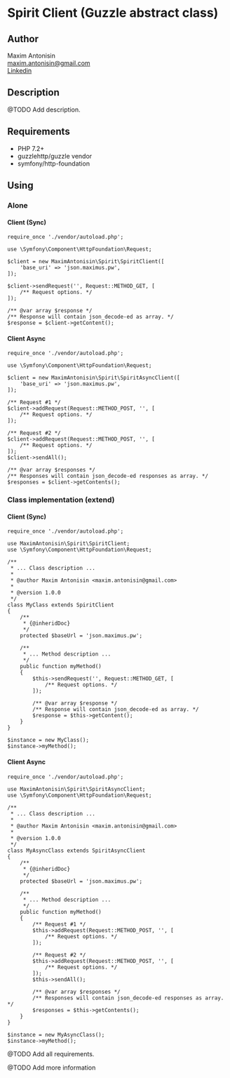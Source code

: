# Spirit Client (Guzzle abstract class)

## Author 
Maxim Antonisin <br>
[maxim.antonisin@gmail.com](mailto:maxim.antonisin@gmail.com) <br>
[Linkedin](https://www.linkedin.com/in/victor-berestian-bbab07a6/)


## Description
@TODO Add description.

## Requirements
- PHP 7.2+
- guzzlehttp/guzzle vendor
- symfony/http-foundation

## Using
### Alone

#### Client (Sync)

```
require_once './vendor/autoload.php';

use \Symfony\Component\HttpFoundation\Request;

$client = new MaximAntonisin\Spirit\SpiritClient([
    'base_uri' => 'json.maximus.pw',
]);

$client->sendRequest('', Request::METHOD_GET, [
    /** Request options. */
]);

/** @var array $response */
/** Response will contain json_decode-ed as array. */
$response = $client->getContent();
```

#### Client Async
```
require_once './vendor/autoload.php';

use \Symfony\Component\HttpFoundation\Request;

$client = new MaximAntonisin\Spirit\SpiritAsyncClient([
    'base_uri' => 'json.maximus.pw',
]);

/** Request #1 */
$client->addRequest(Request::METHOD_POST, '', [
    /** Request options. */
]);

/** Request #2 */
$client->addRequest(Request::METHOD_POST, '', [
    /** Request options. */
]);
$client->sendAll();

/** @var array $responses */
/** Responses will contain json_decode-ed responses as array. */
$responses = $client->getContents();
```

### Class implementation (extend)
#### Client (Sync)
```
require_once './vendor/autoload.php';

use MaximAntonisin\Spirit\SpiritClient;
use \Symfony\Component\HttpFoundation\Request;

/**
 * ... Class description ...
 *
 * @author Maxim Antonisin <maxim.antonisin@gmail.com>
 *
 * @version 1.0.0
 */
class MyClass extends SpiritClient
{
    /**
     * {@inheridDoc}
     */
    protected $baseUrl = 'json.maximus.pw';

    /**
     * ... Method description ...
     */
    public function myMethod()
    {
        $this->sendRequest('', Request::METHOD_GET, [
            /** Request options. */
        ]);

        /** @var array $response */
        /** Response will contain json_decode-ed as array. */
        $response = $this->getContent();
    }
}

$instance = new MyClass();
$instance->myMethod();
```

#### Client Async
```
require_once './vendor/autoload.php';

use MaximAntonisin\Spirit\SpiritAsyncClient;
use \Symfony\Component\HttpFoundation\Request;

/**
 * ... Class description ...
 *
 * @author Maxim Antonisin <maxim.antonisin@gmail.com>
 *
 * @version 1.0.0
 */
class MyAsyncClass extends SpiritAsyncClient
{
    /**
     * {@inheridDoc}
     */
    protected $baseUrl = 'json.maximus.pw';

    /**
     * ... Method description ...
     */
    public function myMethod()
    {
        /** Request #1 */
        $this->addRequest(Request::METHOD_POST, '', [
            /** Request options. */
        ]);

        /** Request #2 */
        $this->addRequest(Request::METHOD_POST, '', [
            /** Request options. */
        ]);
        $this->sendAll();

        /** @var array $responses */
        /** Responses will contain json_decode-ed responses as array. */
        $responses = $this->getContents();
    }
}

$instance = new MyAsyncClass();
$instance->myMethod();
```


@TODO Add all requirements.


@TODO Add more information 